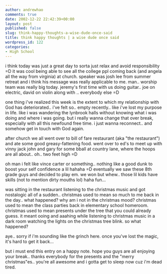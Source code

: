 ```yaml
---
author: andrewhao
comments: true
date: 2002-12-22 22:42:39+00:00
layout: post
published: false
slug: think-happy-thoughts-a-wise-dude-once-said
title: think happy thoughts | a wise dude once said
wordpress_id: 122
categories:
- High School
---
```


i think today was just a great day to sorta just relax and avoid responsibility =D it was cool being able to see all the college ppl coming back (and angela all the way from virginia) at church. speaker was josh lee from summer retreat and i think his message was really applicable to me. man.. worship team was really big today. jeremy's first time with us doing guitar.. joe on electric, david on violin along with .. everybody else =D

one thing i've realized this week is the extent to which my relationship with God has deteriorated.. i've felt so.. empty recently.. like i've lost my purpose in life. like i was wandering the lynbrook halls without knowing what i was doing and where i was going. but i really wanna change that over break, especially with all this newfound free time. i just wanna reconnect.. and somehow get in touch with God again.

after church we all went over to bill of fare restaurant (aka "the restaurant") and ate some good greasy-fattening food. went over to ed's to meet up with vinny jack john and gary for some bball at country lane, where the hoops are all about.. oh.. two feet high =D

oh man i felt like vince carter or something.. nothing like a good dunk to boost your self confidence a lil hahaha =D eventually we saw these 8th grade guys and decided to play em. we won but whew.. those lil kids have skills (not to mention dirty mouths lol) haha fun...

was sitting in the restaurant listening to the christmas music and got nostalogic all of a sudden.. christmas used to mean so much to me back in the day.. what happened? why am i not in the christmas mood? christmas used to mean the class parties back in elementary school homeroom. christmas used to mean presents under the tree that you could already guess. it meant ooing and aaahing while listening to christmas music in a dark room watching the lights on the christmas tree blink. so what happened?

aye.. sorry if i'm sounding like the grinch here. once you've lost the magic, it's hard to get it back...

but i must end this entry on a happy note. hope you guys are all enjoying your break.. thanks everybody for the presents and the "merry christmas"es.. you're all awesome and i gotta get to sleep now cuz i'm dead tired.
